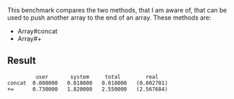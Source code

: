 This benchmark compares the two methods, that I am aware of, that can be used to push another array to the end of an array. These methods are:
* Array#concat
* Array#+

## Result
```
         user       system     total        real
concat  0.000000   0.010000   0.010000   (0.002701)
+=      0.730000   1.820000   2.550000   (2.567684)
```
